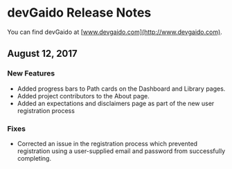 # devGaido Release Notes

You can find devGaido at [www.devgaido.com](http://www.devgaido.com).

## August 12, 2017

### New Features

- Added progress bars to Path cards on the Dashboard and Library pages.
- Added project contributors to the About page.
- Added an expectations and disclaimers page as part of the new user registration process

### Fixes

- Corrected an issue in the registration process which prevented registration using a user-supplied email and password from successfully completing. 
